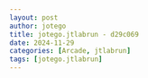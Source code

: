 ```yaml
---
layout: post
author: jotego
title: jotego.jtlabrun - d29c069
date: 2024-11-29
categories: [Arcade, jtlabrun]
tags: [jotego.jtlabrun]
---
```


